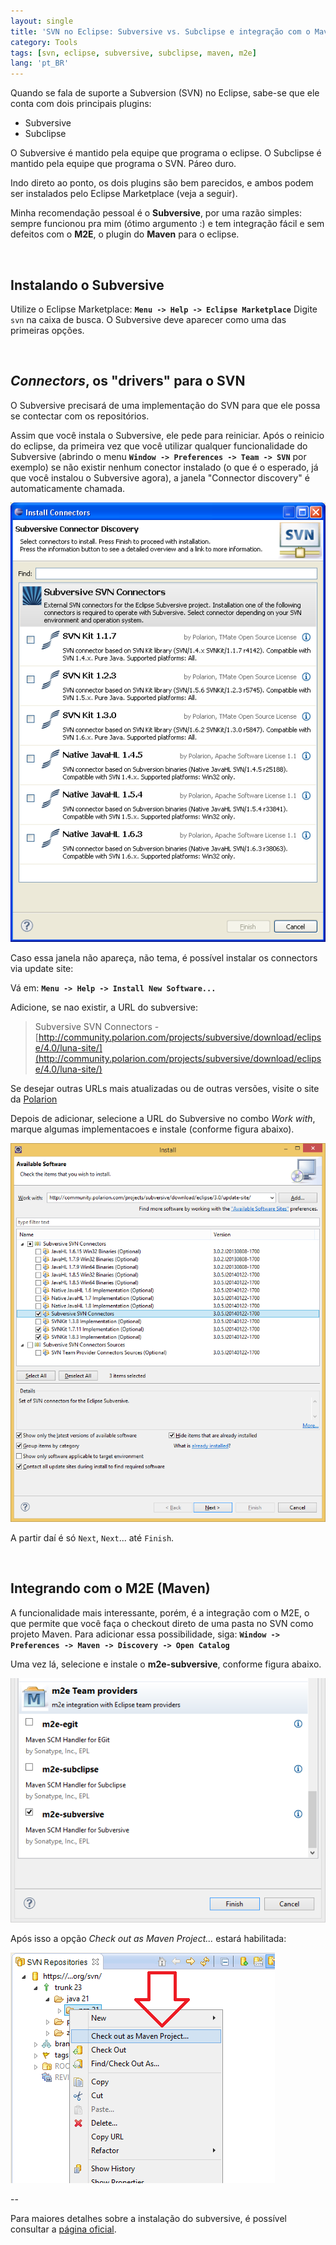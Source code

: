 ```yaml
---
layout: single
title: 'SVN no Eclipse: Subversive vs. Subclipse e integração com o Maven (M2E connector)'
category: Tools
tags: [svn, eclipse, subversive, subclipse, maven, m2e]
lang: 'pt_BR'
---
```

Quando se fala de suporte a Subversion (SVN) no Eclipse, sabe-se que ele conta com dois principais plugins:

- Subversive
- Subclipse

O Subversive é mantido pela equipe que programa o eclipse. O Subclipse é mantido pela equipe que programa o SVN. Páreo duro.

Indo direto ao ponto, os dois plugins são bem parecidos, e ambos podem ser instalados pelo Eclipse Marketplace (veja a seguir).

<!--more-->
Minha recomendação pessoal é o **Subversive**, por uma razão simples: sempre funcionou pra mim (ótimo argumento :) e tem integração fácil e sem defeitos com o **M2E**, o plugin do **Maven** para o eclipse.

<br>

## Instalando o Subversive
Utilize o Eclipse Marketplace: **`Menu -> Help -> Eclipse Marketplace`**
Digite `svn` na caixa de busca. O Subversive deve aparecer como uma das primeiras opções.


<br>

## *Connectors*, os "drivers" para o SVN
O Subversive precisará de uma implementação do SVN para que ele possa se contectar com os repositórios.

Assim que você instala o Subversive, ele pede para reiniciar. Após o reinicio do eclipse, da primeira vez que você utilizar qualquer funcionalidade do Subversive (abrindo o menu **`Window -> Preferences -> Team -> SVN`** por exemplo) se não existir nenhum conector instalado (o que é o esperado, já que você instalou o Subversive agora), a janela "Connector discovery" é automaticamente chamada.

![subversive svn connectors discovery wizard][4]

Caso essa janela não apareça, não tema, é possível instalar os connectors via update site:

Vá em: **`Menu -> Help -> Install New Software...`**

Adicione, se nao existir, a URL do subversive:

> Subversive SVN Connectors - [http://community.polarion.com/projects/subversive/download/eclipse/4.0/luna-site/](http://community.polarion.com/projects/subversive/download/eclipse/4.0/luna-site/)
 
Se desejar outras URLs mais atualizadas ou de outras versões, visite o site da [Polarion](http://www.polarion.com/products/svn/subversive/download.php?utm_source=eclipse.org&utm_medium=link&utm_campaign=subversive)

Depois de adicionar, selecione a URL do Subversive no combo *Work with*, marque algumas implementacoes e instale (conforme figura abaixo).

![subversive svn connectors via update site][1]

A partir daí é só `Next`, `Next`... até `Finish`.

<br>

## Integrando com o M2E (Maven)
A funcionalidade mais interessante, porém, é a integração com o M2E, o que permite que você faça o checkout direto de uma pasta no SVN como projeto Maven. Para adicionar essa possibilidade, siga: **`Window -> Preferences -> Maven -> Discovery -> Open Catalog`**

Uma vez lá, selecione e instale o **m2e-subversive**, conforme figura abaixo.

![instalando m2e-subversive connector][3]

Após isso a opção *Check out as Maven Project...* estará habilitada:

![Check out as Maven Project][2]

--

Para maiores detalhes sobre a instalação do subversive, é possível consultar a [página oficial](http://www.eclipse.org/subversive/installation-instructions.php).


  [1]: /images/posts/subversive_connectors_update.jpg
  [2]: /images/posts/checkout-as-maven-project.png
  [3]: /images/posts/subversive-connectors.png
  [4]: /images/posts/subversive_connectors_discovery.png
